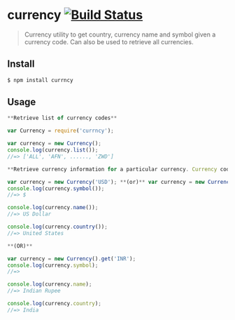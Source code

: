 # currency [![Build Status](https://travis-ci.org/sriramswamy/currency.svg?branch=master)](https://travis-ci.org/sriramswamy/currency)

> Currency utility to get country, currency name and symbol given a currency code. Can also be used to retrieve all currencies.

## Install

```sh
$ npm install currncy
```

## Usage

```js
**Retrieve list of currency codes**

var Currency = require('currncy');

var currency = new Currency();
console.log(currency.list());
//=> ['ALL', 'AFN', ......, 'ZWD']

**Retrieve currency information for a particular currency. Currency code is case insensitive**

var currency = new Currency('USD'); **(or)** var currency = new Currency('usd');
console.log(currency.symbol());
//=> $

console.log(currency.name());
//=> US Dollar

console.log(currency.country());
//=> United States

**(OR)**

var currency = new Currency().get('INR');
console.log(currency.symbol);
//=> 

console.log(currency.name);
//=> Indian Rupee

console.log(currency.country);
//=> India
```
